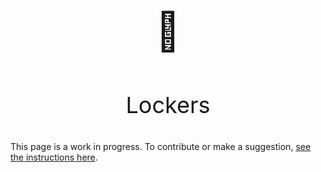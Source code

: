 #

<p align="center" style="font-size:60px;">🛅</p>
<p align="center" style="font-size:36px;">Lockers</p>

This page is a work in progress. To contribute or make a suggestion, [see the instructions here](../index.md#contributing).

